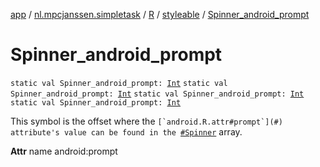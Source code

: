 [app](../../../index.md) / [nl.mpcjanssen.simpletask](../../index.md) / [R](../index.md) / [styleable](index.md) / [Spinner_android_prompt](.)

# Spinner_android_prompt

`static val Spinner_android_prompt: `[`Int`](https://kotlinlang.org/api/latest/jvm/stdlib/kotlin/-int/index.html)
`static val Spinner_android_prompt: `[`Int`](https://kotlinlang.org/api/latest/jvm/stdlib/kotlin/-int/index.html)
`static val Spinner_android_prompt: `[`Int`](https://kotlinlang.org/api/latest/jvm/stdlib/kotlin/-int/index.html)
`static val Spinner_android_prompt: `[`Int`](https://kotlinlang.org/api/latest/jvm/stdlib/kotlin/-int/index.html)

This symbol is the offset where the ``[`android.R.attr#prompt`](#) attribute's value can be found in the ``[`#Spinner`](-spinner.md) array.

**Attr**
name android:prompt

